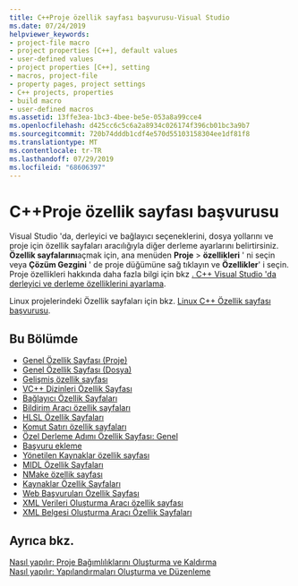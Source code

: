 ```yaml
---
title: C++Proje özellik sayfası başvurusu-Visual Studio
ms.date: 07/24/2019
helpviewer_keywords:
- project-file macro
- project properties [C++], default values
- user-defined values
- project properties [C++], setting
- macros, project-file
- property pages, project settings
- C++ projects, properties
- build macro
- user-defined macros
ms.assetid: 13ffe3ea-1bc3-4bee-be5e-053a8a99cce4
ms.openlocfilehash: d425cc6c5c6a2a8934c026174f396cb01bc3a9b7
ms.sourcegitcommit: 720b74dddb1cdf4e570d55103158304ee1df81f8
ms.translationtype: MT
ms.contentlocale: tr-TR
ms.lasthandoff: 07/29/2019
ms.locfileid: "68606397"
---
```

# <a name="c-project-property-page-reference"></a>C++Proje özellik sayfası başvurusu

Visual Studio 'da, derleyici ve bağlayıcı seçeneklerini, dosya yollarını ve proje için özellik sayfaları aracılığıyla diğer derleme ayarlarını belirtirsiniz. **Özellik sayfalarını**açmak için, ana menüden **Proje** > **özellikleri** ' ni seçin veya **Çözüm Gezgini** ' de proje düğümüne sağ tıklayın ve **Özellikler**' i seçin. Proje özellikleri hakkında daha fazla bilgi için bkz [. C++ Visual Studio 'da derleyici ve derleme özelliklerini ayarlama](../working-with-project-properties.md).

Linux projelerindeki Özellik sayfaları için bkz. [Linux C++ Özellik sayfası başvurusu](../../linux/prop-pages-linux.md).

## <a name="in-this-section"></a>Bu Bölümde

- [Genel Özellik Sayfası (Proje)](general-property-page-project.md)
- [Genel Özellik Sayfası (Dosya)](general-property-page-file.md)
- [Gelişmiş özellik sayfası](advanced-property-page.md)
- [VC++ Dizinleri Özellik Sayfası](vcpp-directories-property-page.md)
- [Bağlayıcı Özellik Sayfaları](linker-property-pages.md)
- [Bildirim Aracı özellik sayfaları](manifest-tool-property-pages.md)
- [HLSL Özellik Sayfaları](hlsl-property-pages.md)
- [Komut Satırı özellik sayfaları](command-line-property-pages.md)
- [Özel Derleme Adımı Özellik Sayfası: Genel](custom-build-step-property-page-general.md)
- [Başvuru ekleme](../adding-references-in-visual-cpp-projects.md)
- [Yönetilen Kaynaklar özellik sayfası](managed-resources-property-page.md)
- [MIDL Özellik Sayfaları](midl-property-pages.md)
- [NMake özellik sayfası](nmake-property-page.md)
- [Kaynaklar Özellik Sayfaları](resources-property-pages.md)
- [Web Başvuruları Özellik Sayfası](web-references-property-page.md)
- [XML Verileri Oluşturma Aracı özellik sayfası](xml-data-generator-tool-property-page.md)
- [XML Belgesi Oluşturma Aracı Özellik Sayfaları](xml-document-generator-tool-property-pages.md)

## <a name="see-also"></a>Ayrıca bkz.

[Nasıl yapılır: Proje Bağımlılıklarını Oluşturma ve Kaldırma](/visualstudio/ide/how-to-create-and-remove-project-dependencies)<br/>
[Nasıl yapılır: Yapılandırmaları Oluşturma ve Düzenleme](/visualstudio/ide/how-to-create-and-edit-configurations)
